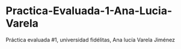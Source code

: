 # Practica-Evaluada-1-Ana-Lucia-Varela
Práctica evaluada #1, universidad fidélitas, Ana lucía Varela Jiménez
